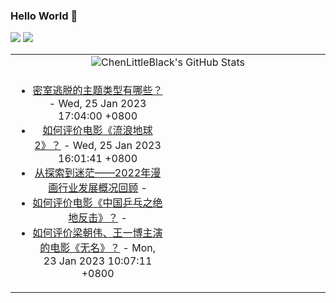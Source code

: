 ### Hello World 👋

[![](https://img.shields.io/badge/@ChenLittleBlack-1a6c81?style=flat&logo=java&logoColor=1a6c81&label=Java&colorA=ffffff)](https://www.java.com/)
[![](https://img.shields.io/badge/@ChenLittleBlack-41b883?style=flat&logo=vuedotjs&logoColor=41b883&label=Vue&colorA=ffffff)](https://cn.vuejs.org/)

<table>
<tr>
<td colspan="2" style="text-align: center;">
<img alt="ChenLittleBlack's GitHub Stats" src="https://github-readme-stats.vercel.app/api?username=ChenLittleBlack&show_icons=true&icon_color=CE1D2D&text_color=718096&bg_color=ffffff&hide_title=true" />
</td>
</tr>
<tr>
<td align="center" valign="middle">

<!-- START_SECTION:blog -->
* <a href='http://www.zhihu.com/question/578232414/answer/2845021036?utm_campaign=rss&utm_medium=rss&utm_source=rss&utm_content=title' target='_blank'>密室逃脱的主题类型有哪些？</a> - Wed, 25 Jan 2023 17:04:00 +0800
* <a href='http://www.zhihu.com/question/578256937/answer/2855851057?utm_campaign=rss&utm_medium=rss&utm_source=rss&utm_content=title' target='_blank'>如何评价电影《流浪地球 2》？</a> - Wed, 25 Jan 2023 16:01:41 +0800
* <a href='http://zhuanlan.zhihu.com/p/595851774?utm_campaign=rss&utm_medium=rss&utm_source=rss&utm_content=title' target='_blank'>从探索到迷茫——2022年漫画行业发展概况回顾</a> - 
* <a href='http://www.zhihu.com/question/579070052/answer/2857860625?utm_campaign=rss&utm_medium=rss&utm_source=rss&utm_content=title' target='_blank'>如何评价电影《中国乒乓之绝地反击》？</a> - 
* <a href='http://www.zhihu.com/question/579069528/answer/2856604452?utm_campaign=rss&utm_medium=rss&utm_source=rss&utm_content=title' target='_blank'>如何评价梁朝伟、王一博主演的电影《无名》？</a> - Mon, 23 Jan 2023 10:07:11 +0800
<!-- END_SECTION:blog -->

</td>
<td valign="middle" width="50%">

<!-- START_SECTION:douban -->

<!-- END_SECTION:douban -->

</td>
</tr>
</table>
